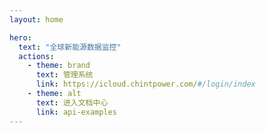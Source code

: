 ```yaml
---
layout: home

hero:
  text: "全球新能源数据监控"
  actions:
    - theme: brand
      text: 管理系统
      link: https://icloud.chintpower.com/#/login/index
    - theme: alt
      text: 进入文档中心
      link: api-examples
---
```


